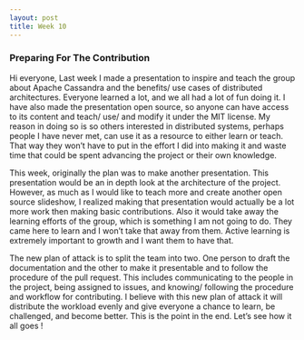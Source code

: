 ```yaml
---
layout: post
title: Week 10
---
```


### Preparing For The Contribution

Hi everyone,
Last week I made a presentation to inspire and teach the group about Apache Cassandra and the benefits/ use cases of distributed architectures. Everyone learned a lot, and we all had a lot of fun doing it. I have also made the presentation open source, so anyone can have access to its content and teach/ use/ and modify it under the MIT license. My reason in doing so is so others interested in distributed systems, perhaps people I have never met, can use it as a resource to either learn or teach. That way they won’t have to put in the effort I did into making it and waste time that could be spent advancing the project or their own knowledge. 

This week, originally the plan was to make another presentation. This presentation would be an in depth look at the architecture of the project. However, as much as I would like to teach more and create another open source slideshow, I realized making that presentation would actually be a lot more work then making basic contributions. Also it would take away the learning efforts of the group, which is something I am not going to do. They came here to learn and I won’t take that away from them. Active learning is extremely important to growth and I want them to have that. 

The new plan of attack is to split the team into two. One person to draft the documentation and the other to make it presentable and to follow the procedure of the pull request. This includes communicating to the people in the project, being assigned to issues, and knowing/ following the procedure and workflow for contributing. I believe with this new plan of attack it will distribute the workload evenly and give everyone a chance to learn, be challenged, and become better. This is the point in the end. Let’s see how it all goes !
